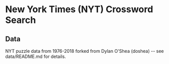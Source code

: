 # New York Times (NYT) Crossword Search

## Data
NYT puzzle data from 1976-2018 forked from Dylan O'Shea (doshea) -- see data/README.md for details.
